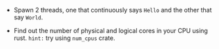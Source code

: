 * Spawn 2 threads, one that continuously says `Hello` and the other that say `World`.

* Find out the number of physical and logical cores in your CPU using rust.
  `hint:` try using `num_cpus` crate.
